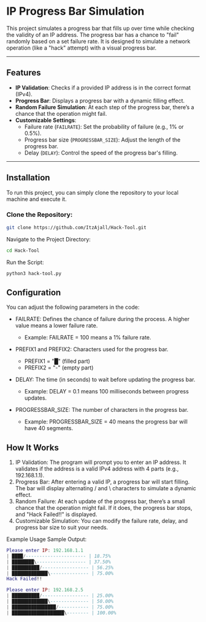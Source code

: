 # IP Progress Bar Simulation

This project simulates a progress bar that fills up over time while checking the validity of an IP address. The progress bar has a chance to "fail" randomly based on a set failure rate. It is designed to simulate a network operation (like a "hack" attempt) with a visual progress bar.

---

## Features

- **IP Validation**: Checks if a provided IP address is in the correct format (IPv4).
- **Progress Bar**: Displays a progress bar with a dynamic filling effect.
- **Random Failure Simulation**: At each step of the progress bar, there’s a chance that the operation might fail.
- **Customizable Settings**:
  - Failure rate (`FAILRATE`): Set the probability of failure (e.g., 1% or 0.5%).
  - Progress bar size (`PROGRESSBAR_SIZE`): Adjust the length of the progress bar.
  - Delay (`DELAY`): Control the speed of the progress bar's filling.

---

## Installation

To run this project, you can simply clone the repository to your local machine and execute it.

### Clone the Repository:

```bash
git clone https://github.com/ItzAjall/Hack-Tool.git
```
Navigate to the Project Directory:
```bash
cd Hack-Tool
```
Run the Script:
```bash
python3 hack-tool.py
```
## Configuration
You can adjust the following parameters in the code:

- FAILRATE: Defines the chance of failure during the process. A higher value means a lower failure rate.

  - Example: FAILRATE = 100 means a 1% failure rate.
- PREFIX1 and PREFIX2: Characters used for the progress bar.

  - PREFIX1 = "█" (filled part)
  - PREFIX2 = "-" (empty part)
- DELAY: The time (in seconds) to wait before updating the progress bar.

  - Example: DELAY = 0.1 means 100 milliseconds between progress updates.
- PROGRESSBAR_SIZE: The number of characters in the progress bar.

  - Example: PROGRESSBAR_SIZE = 40 means the progress bar will have 40 segments.

## How It Works
1. IP Validation: The program will prompt you to enter an IP address. It validates if the address is a valid IPv4 address with 4 parts (e.g., 192.168.1.1).
2. Progress Bar: After entering a valid IP, a progress bar will start filling. The bar will display alternating / and \ characters to simulate a dynamic effect.
3. Random Failure: At each update of the progress bar, there’s a small chance that the operation might fail. If it does, the progress bar stops, and "Hack Failed!!" is displayed.
4. Customizable Simulation: You can modify the failure rate, delay, and progress bar size to suit your needs.

Example Usage
Sample Output:
```lua
Please enter IP: 192.168.1.1
| ████/---------------------- | 18.75%  
| ████████\------------------ | 37.50%
| ██████████/----------------- | 56.25% 
| █████████████\-------------- | 75.00% 
Hack Failed!!

Please enter IP: 192.168.2.5
| ██████████/----------------- | 25.00%  
| █████████████\-------------- | 50.00%  
| ████████████████/----------- | 75.00%  
| ███████████████████\-------- | 100.00%
```
